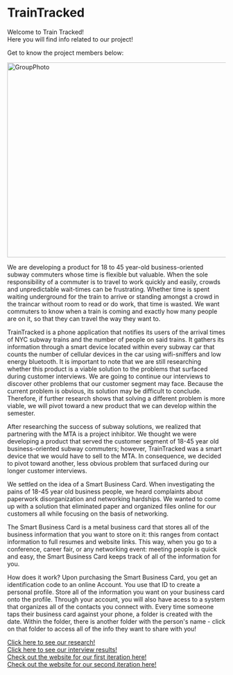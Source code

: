 # TrainTracked
<html>
<body>
    <p>Welcome to Train Tracked!<br> 
    Here you will find info related to our project!</p>
    <p> Get to know the project members below:</p>
    <img src="http://i.imgur.com/wovkEkR.jpg" width="550" height="450" alt="GroupPhoto">
    <p></p>
    <p> We are developing a product for 18 to 45 year-old business-oriented subway commuters whose time is flexible but valuable. When the sole responsibility of a commuter is to travel to work quickly and easily, crowds and unpredictable wait-times can be frustrating. Whether time is spent waiting underground for the train to arrive or standing amongst a crowd in the traincar without room to read or do work, that time is wasted. We want commuters to know when a train is coming and exactly how many people are on it, so that they can travel the way they want to. </p>
    <p> TrainTracked is a phone application that notifies its users of the arrival times of NYC subway trains and the number of people on said trains. It gathers its information through a smart device located within every subway car that counts the number of cellular devices in the car using wifi-sniffers and low energy bluetooth. It is important to note that we are still researching whether this product is a viable solution to the problems that surfaced during customer interviews. We are going to continue our interviews to discover other problems that our customer segment may face. Because the current problem is obvious, its solution may be difficult to conclude. Therefore, if further research shows that solving a different problem is more viable, we will pivot toward a new product that we can develop within the semester.</p>
    <p> After researching the success of subway solutions, we realized that partnering with the MTA is a project inhibitor. We thought we were developing a product that served the customer segment of 18-45 year old business-oriented subway commuters; however, TrainTracked was a smart device that we would have to sell to the MTA. In consequence, we decided to pivot toward another, less obvious problem that surfaced during our longer customer interviews.</p>
    <p> We settled on the idea of a Smart Business Card. When investigating the pains of 18-45 year old business people, we heard complaints about paperwork disorganization and networking hardships. We wanted to come up with a solution that eliminated paper and organized files online for our customers all while focusing on the basis of networking. </p>
    <p> The Smart Business Card is a metal business card that stores all of the business information that you want to store on it: this ranges from contact information to full resumes and website links. This way, when you go to a conference, career fair, or any networking event: meeting people is quick and easy, the Smart Business Card keeps track of all of the information for you. </p>
    <p> How does it work? Upon purchasing the Smart Business Card, you get an identification code to an online Account. You use that ID to create a personal profile. Store all of the information you want on your business card onto the profile. Through your account, you will also have acess to a system that organizes all of the contacts you connect with. Every time someone taps their business card against your phone, a folder is created with the date. Within the folder, there is another folder with the person's name - click on that folder to access all of the info they want to share with you! </p>
    
    
[Click here to see our research!](https://github.com/TrainTracking/TrainTracked/tree/master/Research)
<br/>
[Click here to see our interview results!](https://github.com/TrainTracking/TrainTracked/tree/master/Interview%20Results)
<br/>
[Check out the website for our first iteration here!](http://bit.ly/TrainTracked)
<br/>
[Check out the website for our second iteration here!](http://bit.ly/smartbusinesscard)<br/>
<br/>
</body>
</html>
